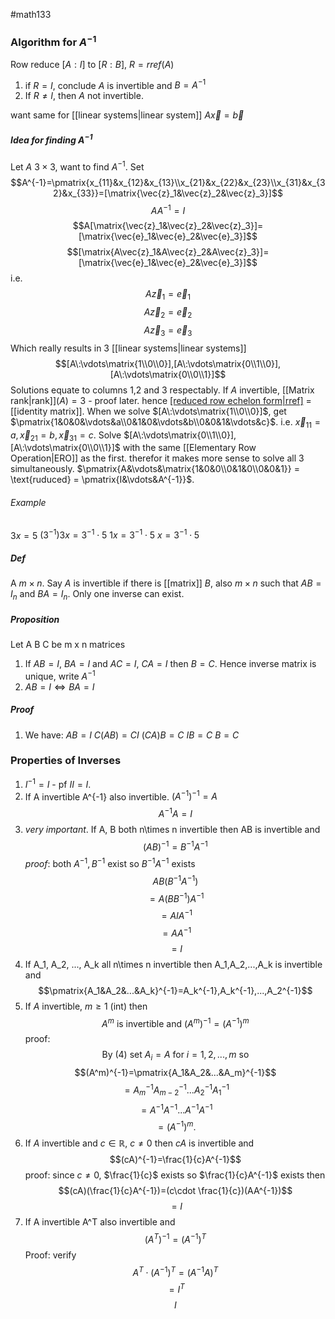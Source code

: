 #math133 
### Algorithm for $A^{-1}$
Row reduce $[A:I]$ to $[R:B]$, $R=rref(A)$
1. if $R=I$, conclude $A$ is invertible and $B=A^{-1}$
2. If $R\neq I$, then $A$ not invertible.

want same for [[linear systems|linear system]] $A\vec{x}=\vec{b}$

##### Idea for finding $A^{-1}$
Let $A$ $3\times 3$, want to find $A^{-1}$.
Set
$$A^{-1}=\pmatrix{x_{11}&x_{12}&x_{13}\\x_{21}&x_{22}&x_{23}\\x_{31}&x_{32}&x_{33}}=[\matrix{\vec{z}_1&\vec{z}_2&\vec{z}_3}]$$
$$AA^{-1}=I$$
$$A[\matrix{\vec{z}_1&\vec{z}_2&\vec{z}_3}]=[\matrix{\vec{e}_1&\vec{e}_2&\vec{e}_3}]$$
$$[\matrix{A\vec{z}_1&A\vec{z}_2&A\vec{z}_3}]=[\matrix{\vec{e}_1&\vec{e}_2&\vec{e}_3}]$$
i.e.
$$A\vec{z}_1=\vec{e}_1$$
$$A\vec{z}_2=\vec{e}_2$$
$$A\vec{z}_3=\vec{e}_3$$
Which really results in 3 [[linear systems|linear systems]]
$$[A\:\vdots\matrix{1\\0\\0}],[A\:\vdots\matrix{0\\1\\0}],[A\:\vdots\matrix{0\\0\\1}]$$
Solutions equate to columns 1,2 and 3 respectably. 
If $A$ invertible, [[Matrix rank|rank]]$(A)=3$ - proof later.
hence [[reduced row echelon form|rref]](A) = [[identity matrix]]. When we solve $[A\:\vdots\matrix{1\\0\\0}]$, get $\pmatrix{1&0&0&\vdots&a\\0&1&0&\vdots&b\\0&0&1&\vdots&c}$. i.e. $\vec{x}_{11}=a,\vec{x}_{21}=b,\vec{x}_{31}=c$. Solve $[A\:\vdots\matrix{0\\1\\0}],[A\:\vdots\matrix{0\\0\\1}]$ with the same [[Elementary Row Operation|ERO]] as the first. therefor it makes more sense to solve all 3 simultaneously. $\pmatrix{A&\vdots&\matrix{1&0&0\\0&1&0\\0&0&1}} = \text{ruduced} = \pmatrix{I&\vdots&A^{-1}}$. 

###### Example
$3x=5$
$(3^{-1})3x=3^{-1}\cdot 5$
$1x=3^{-1}\cdot 5$
$x=3^{-1}\cdot 5$



##### Def
A $m\times n$. Say $A$ is invertible if there is [[matrix]] $B$, also $m\times n$ such that $AB=I_n$ and $BA=I_n$. Only one inverse can exist.
##### Proposition
Let A B C be m x n matrices
1. If $AB=I$, $BA=I$ and $AC=I$, $CA=I$ then $B=C$. Hence inverse matrix is unique, write $A^{-1}$
2. $AB=I \iff BA=I$

##### Proof
1. We have:        $AB=I$
			$C(AB)=CI$
			$(CA)B=C$
			   $IB=C$
			    $B=C$


### Properties of Inverses
1. $I^{-1}=I$ - pf $II=I$.
2. If A invertible A^{-1} also invertible. $(A^{-1})^{-1}=A$
$$A^{-1}A=I$$
3. *very important*. If A, B both n\times n invertible then AB is invertible and
$$(AB)^{-1}=B^{-1}A^{-1}$$
*proof*: both $A^{-1},B^{-1}$ exist so $B^{-1}A^{-1}$ exists
$$AB(B^{-1}A^{-1})$$
$$=A(BB^{-1})A^{-1}$$
$$=AIA^{-1}$$
$$=AA^{-1}$$
$$=I$$
4. If A_1, A_2, ..., A_k all n\times n invertible then A_1,A_2,...,A_k is invertible and
$$\pmatrix{A_1&A_2&...&A_k}^{-1}=A_k^{-1},A_k^{-1},...,A_2^{-1}$$
5. If $A$ invertible, $m\geq 1$ (int) then 
$$A^m \text{ is invertible and } (A^m)^{-1}=(A^{-1})^m$$
proof:
$$\text{By }(4) \text{ set }A_i=A \text{ for }i=1,2,...,m \text{ so }$$
$$(A^m)^{-1}=\pmatrix{A_1&A_2&...&A_m}^{-1}$$
$$=A_m^{-1} A_{m-2}^{-1}...A_{2}^{-1}A_{1}^{-1}$$
$$=A^{-1}A^{-1}...A^{-1}A^{-1}$$$$=(A^{-1})^m.$$
6. If $A$ invertible and $c\in \mathbb{R}$, $c\neq 0$ then $cA$ is invertible and
$$(cA)^{-1}=\frac{1}{c}A^{-1}$$
proof: since $c\neq 0$, $\frac{1}{c}$ exists so $\frac{1}{c}A^{-1}$ exists then
$$(cA)(\frac{1}{c}A^{-1})=(c\cdot \frac{1}{c})(AA^{-1})$$
$$=I$$
7. If A invertible A^T also invertible and 
$$(A^T)^{-1}=(A^{-1})^T$$
Proof: verify
$$A^T\cdot (A^{-1})^T=(A^{-1}A)^T$$
$$=I^T$$
$$I$$